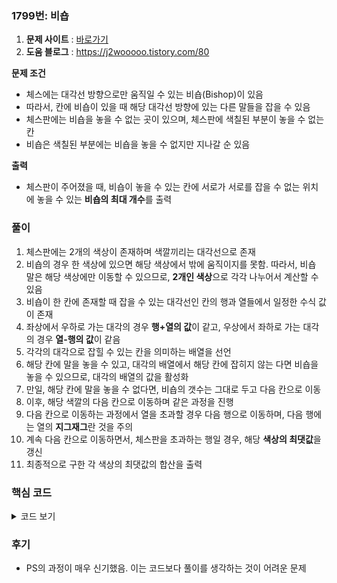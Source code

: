 ### 1799번: 비숍

1. **문제 사이트** : [바로가기](https://www.acmicpc.net/problem/1799)
2. **도움 블로그** : https://j2wooooo.tistory.com/80

**문제 조건**
- 체스에는 대각선 방향으로만 움직일 수 있는 비숍(Bishop)이 있음
- 따라서, 칸에 비숍이 있을 때 해당 대각선 방향에 있는 다른 말들을 잡을 수 있음
- 체스판에는 비숍을 놓을 수 없는 곳이 있으며, 체스판에 색칠된 부분이 놓을 수 없는 칸
- 비숍은 색칠된 부분에는 비숍을 놓을 수 없지만 지나갈 순 있음

**출력**  
- 체스판이 주어졌을 때, 비숍이 놓을 수 있는 칸에 서로가 서로를 잡을 수 없는 위치에 놓을 수 있는 **비숍의 최대 개수**를 출력

### 풀이
1. 체스판에는 2개의 색상이 존재하며 색깔끼리는 대각선으로 존재
2. 비숍의 경우 한 색상에 있으면 해당 색상에서 밖에 움직이지를 못함. 따라서, 비숍 말은 해당 색상에만 이동할 수 있으므로, **2개인 색상**으로 각각 나누어서 계산할 수 있음
3. 비숍이 한 칸에 존재할 때 잡을 수 있는 대각선인 칸의 행과 열들에서 일정한 수식 값이 존재
4. 좌상에서 우하로 가는 대각의 경우 **행+열의 값**이 같고, 우상에서 좌하로 가는 대각의 경우 **열-행의 값**이 같음
5. 각각의 대각으로 잡힐 수 있는 칸을 의미하는 배열을 선언
6. 해당 칸에 말을 놓을 수 있고, 대각의 배열에서 해당 칸에 잡히지 않는 다면 비숍을 놓을 수 있으므로, 대각의 배열의 값을 활성화
7. 만일, 해당 칸에 말을 놓을 수 없다면, 비숍의 갯수는 그대로 두고 다음 칸으로 이동
8. 이후, 해당 색깔의 다음 칸으로 이동하며 같은 과정을 진행
9. 다음 칸으로 이동하는 과정에서 열을 초과할 경우 다음 행으로 이동하며, 다음 행에는 열의 **지그재그**란 것을 주의
10. 계속 다음 칸으로 이동하면서, 체스판을 초과하는 행일 경우, 해당 **색상의 최댓값**을 갱신
11. 최종적으로 구한 각 색상의 최댓값의 합산을 출력

### 핵심 코드

<details>
<summary>코드 보기</summary>

```py
def tracking(row, col, cnt, color):
    if col >= n:
        row += 1
        if col % 2 == 0:
            col = 1
        else:
            col = 0
    
    if row >= n:
        ans[color] = max(ans[color], cnt)
        return
    
    if board[row][col] and not l[col - row + n - 1] and not r[row + col]:
        l[col - row + n - 1] = r[row + col] = 1
        tracking(row, col + 2, cnt + 1, color)
        l[col - row + n - 1] = r[row + col] = 0
    tracking(row, col + 2, cnt, color)
```
- `tracking()`에 행인 `row`, 열인 `col`, 비숍의 개수 `cnt`, 검은색 흰색을 나타내는 `color` 매개변수
- 열의 값이 체스판의 크기를 넘어설 경우 다음 행으로 이동한 후, 색상은 **지그재그**이므로 다음 열을 2로 나누어 값을 진행
- 만일 행의 값이 체스판의 크기를 넘어설 경우 더 이상 놓을 칸이 없는 것이므로, 해당 비숍의 갯수와 해당 색상의 비숍 개수를 비교하여 최댓값 갱신
- 해당 행과 열 칸에 말을 놓을 수 있고, 우상에서 좌하로 내려가는 대각선을 가리키는 `l[]`과 좌상에서 우하로 내려가는 대각선을 `r[]`에서 해당 칸에 잡히지 않으면은 비숍을 놓음
- `l[]`에서 `col - row`를 할 때 **음수**가 나올 수 있으므로, `n - 1`을 더해서 음수를 상쇄시켜 0부터 시작할 수 있도록 함
- `l[]`와 `r[]`에서 해당 잡을 수 있는 칸을 나타내는 위치에 1로 저장
- 해당 색상의 다음 칸인 `col + 2`로 탐색 진행
- _Backtracking_ 으로 해당 잡을 수 있는 칸을 다시 회수함
- 만일, 해당 칸에 놓을 수 없거나, 잡히는 칸일 경우에, 다음 칸으로도 계속 탐색해야 함으로 `cnt`는 그대로 두고 다음 칸 탐색

```py
def solve():
    tracking(0, 0, 0, 0)
    tracking(0, 1, 0, 1)
    
    print(ans[0] + ans[1])
```
- (0, 0)또는 (0, 1) 좌표에서 시작한 후, 말의 개수는 0, 색상은 0과 1로 구분
- 색상을은 검은색과 흰색 2개가 존재하고, 각각의 시작위치는 1칸씩 다름
- 비숍은 해당 색상에서만 움직일 수 있음으로 2개로 구분해서 진행
- 최종적으로 각각의 색상에서 놓을 수 있는 최대 개수인 `ans[0]` 과 `ans[1]` 값의 합산을 출력
</details>

### 후기
- PS의 과정이 매우 신기했음. 이는 코드보다 풀이를 생각하는 것이 어려운 문제